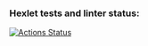 ### Hexlet tests and linter status:
[![Actions Status](https://github.com/Cekurok/python-project-50/actions/workflows/hexlet-check.yml/badge.svg)](https://github.com/Cekurok/python-project-50/actions)